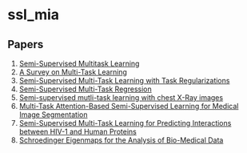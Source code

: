 # ssl_mia

## Papers
<ol>
  <li>
  <a href="https://papers.nips.cc/paper/3198-semi-supervised-multitask-learning.pdf">Semi-Supervised Multitask Learning</a>
  </li>

  <li>
  <a href="https://pdfs.semanticscholar.org/7ad6/6cba3b7e3abae7ef33122588512a146f7f77.pdf">A Survey on Multi-Task Learning</a>
  </li>

  <li>
  <a href="https://users.cs.fiu.edu/archive/taoli/pub/ICDM09-SSMTL.pdf">Semi-Supervised Multi-Task Learning with Task Regularizations</a>     </li>
  
  <li>
  <a href="https://yuzhanghk.github.io/papers/Zhang_Yeung_ECML09b.pdf">Semi-Supervised Multi-Task Regression</a>
  </li>
  
  <li>
  <a href="https://arxiv.org/abs/1908.03693">Semi-supervised mutli-task learning with chest X-Ray images</a>
  </li>
  
  <li>
  <a href="https://arxiv.org/abs/1907.12303">Multi-Task Attention-Based Semi-Supervised Learning for Medical Image Segmentation</a>
  </li>
  
  <li>
  <a href="https://storage.googleapis.com/pub-tools-public-publication-data/pdf/35765.pdf">Semi-Supervised Multi-Task Learning for Predicting Interactions between HIV-1 and Human Proteins</a>
  </li>  
  
  <li>
  <a href="https://arxiv.org/pdf/1102.4086.pdf">Schroedinger Eigenmaps for the Analysis of Bio-Medical Data</a>
  </li>
  
</ol>
